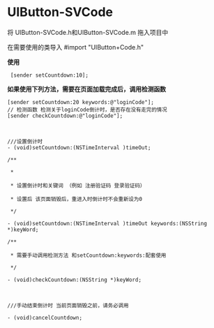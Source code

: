 # UIButton-SVCode

将 UIButton-SVCode.h和UIButton-SVCode.m 拖入项目中

在需要使用的类导入 #import "UIButton+Code.h"

**使用**

```objc
 [sender setCountdown:10];
```



**如果使用下列方法，需要在页面加载完成后，调用检测函数**

```
[sender setCountdown:20 keywords:@"loginCode"];
// 检测函数 检测关于loginCode倒计时，是否存在没有走完的情况
[sender checkCountdown:@"loginCode"];
```





```objc


///设置倒计时
- (void)setCountdown:(NSTimeInterval )timeOut;

/**

 *

 * 设置倒计时和关键词 （例如 注册验证码 登录验证码）

 * 设置后 该页面销毁后，重进入时倒计时不会重新设为0

 */

- (void)setCountdown:(NSTimeInterval )timeOut keywords:(NSString *)keyWord;

/**

 * 需要手动调用检测方法 和setCountdown:keywords:配套使用

 */

- (void)checkCountdown:(NSString *)keyWord;



///手动结束倒计时 当前页面销毁之前，请务必调用

- (void)cancelCountdown;
```

